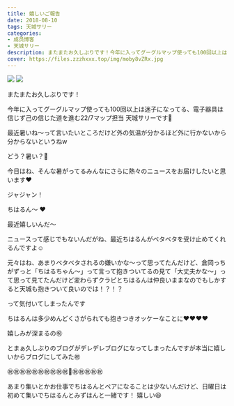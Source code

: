 ```yaml
---
title: 嬉しいご報告
date: 2018-08-10
tags: 天城サリー
categories: 
- 成员博客
- 天城サリー
description: またまたお久しぶりです！今年に入ってグーグルマップ使っても100回以上は迷子になってる、電子器具は信じず己の信じた道を進む22/7マップ担当 天城サリーです🥩最近暑いね〜って言いたいところだけど外の気温が...
cover: https://files.zzzhxxx.top/img/moby8vZRx.jpg 
---
```

![](https://files.zzzhxxx.top/img/moby8vZRx.jpg)
![](https://files.zzzhxxx.top/img/mobgpVjDF.jpg)

またまたお久しぶりです！




今年に入ってグーグルマップ使っても100回以上は迷子になってる、電子器具は信じず己の信じた道を進む22/7マップ担当 天城サリーです🥩




最近暑いね〜って言いたいところだけど外の気温が分かるほど外に行かないから分からないというねw




どう？暑い？🍈




今日はね、そんな暑がってるみんなにさらに熱々のニュースをお届けしたいと思います❤️




ジャジャン！



ちはるん〜 ❤️




最近嬉しいんだ〜




ニュースって感じでもないんだがね、最近ちはるんがベタベタを受け止めてくれるんですよ☺️




元々はね、あまりベタベタされるの嫌いかな〜って思ってたんだけど、倉岡っちがずっと「ちはるちゃん〜」って言って抱きついてるの見て「大丈夫かな〜」って思って見てたんだけど変わらずクラピとちはるんは仲良いままなのでもしかすると天城も抱きついて良いのでは！？！？




って気付いてしまったんです




ちはるんは多少めんどくさがられても抱きつきオッケーなことに❤️❤️❤️❤️




嬉しみが深まるの㊗️




とまぁ久しぶりのブログがデレデレブログになってしまったんですが本当に嬉しいからブログにしてみた㊗️




㊗️㊗️㊗️㊗️㊗️㊗️㊗️㊗️㊗️㊗️🔪㊗️㊗️㊗️㊗️㊗️




あまり集いとかお仕事でちはるんとペアになることは少ないんだけど、日曜日は初めて集いでちはるんとみずはんと一緒です！ 嬉しい😆 




